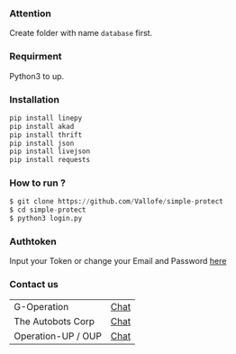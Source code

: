 ### Attention
Create folder with name ```database``` first.

### Requirment
Python3 to up.

### Installation
```python
pip install linepy
pip install akad
pip install thrift
pip install json
pip install livejson
pip install requests
```

### How to run ?
``` python
$ git clone https://github.com/Vallofe/simple-protect
$ cd simple-protect
$ python3 login.py
```
### Authtoken
Input your Token or change your Email and Password <a href="https://github.com/Vallofe/simple-protect/blob/main/token/login.json">here</a>

### Contact us
<table>
    <tbody>
        <tr>
          <td>G-Operation</td>
          <td><a href="http://line.me/ti/p/~dont.ask.me.who">Chat</a></td>
        </tr>
        <tr>
          <td>The Autobots Corp</td>
          <td><a href="http://line.me/ti/p/~paptetekdong">Chat</a></td>
        </tr>
        <tr>
          <td>Operation-UP / OUP</td>
          <td><a href="http://line.me/ti/p/~@ivg8360z">Chat</a></td>
        </tr>
    <tbody>   
<table>

